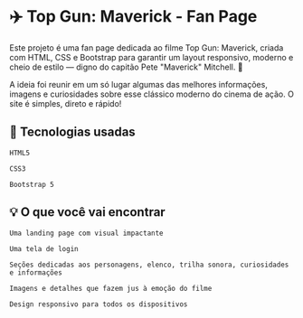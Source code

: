 # ✈️ Top Gun: Maverick - Fan Page

Este projeto é uma fan page dedicada ao filme Top Gun: Maverick, criada com HTML, CSS e Bootstrap para garantir um layout responsivo, moderno e cheio de estilo — digno do capitão Pete "Maverick" Mitchell. 🚀

A ideia foi reunir em um só lugar algumas das melhores informações, imagens e curiosidades sobre esse clássico moderno do cinema de ação. O site é simples, direto e rápido!
## 🔧 Tecnologias usadas

    HTML5

    CSS3

    Bootstrap 5

## 💡 O que você vai encontrar

    Uma landing page com visual impactante

    Uma tela de login
    
    Seções dedicadas aos personagens, elenco, trilha sonora, curiosidades e informações

    Imagens e detalhes que fazem jus à emoção do filme

    Design responsivo para todos os dispositivos
